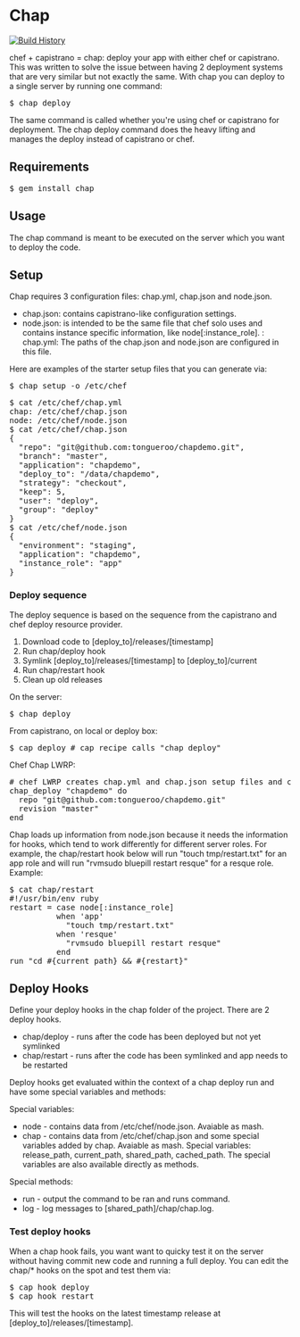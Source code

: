 # Chap

[![Build History][2]][1]

[1]: http://travis-ci.org/tongueroo/chap
[2]: https://secure.travis-ci.org/tongueroo/chap.png?branch=master

chef + capistrano = chap: deploy your app with either chef or capistrano.  This was written to solve the issue between having 2 deployment systems that are very similar but not exactly the same.  With chap you can deploy to a single server by running one command: 

<pre>
$ chap deploy
</pre>

The same command is called whether you're using chef or capistrano for deployment.  The chap deploy command does the heavy lifting and manages the deploy instead of capistrano or chef.

## Requirements

<pre>
$ gem install chap
</pre>

## Usage

The chap command is meant to be executed on the server which you want to deploy the code.  

## Setup

Chap requires 3 configuration files: chap.yml, chap.json and node.json.

* chap.json: contains capistrano-like configuration settings.
* node.json: is intended to be the same file that chef solo uses and contains instance specific information, like node[:instance_role].
: chap.yml: The paths of the chap.json and node.json are configured in this file.

Here are examples of the starter setup files that you can generate via: 

<pre>
$ chap setup -o /etc/chef
</pre>

<pre>
$ cat /etc/chef/chap.yml
chap: /etc/chef/chap.json
node: /etc/chef/node.json
$ cat /etc/chef/chap.json
{
  "repo": "git@github.com:tongueroo/chapdemo.git",
  "branch": "master",
  "application": "chapdemo",
  "deploy_to": "/data/chapdemo",
  "strategy": "checkout",
  "keep": 5,
  "user": "deploy",
  "group": "deploy"
}
$ cat /etc/chef/node.json
{
  "environment": "staging",
  "application": "chapdemo",
  "instance_role": "app"
}
</pre>

### Deploy sequence

The deploy sequence is based on the sequence from the capistrano and chef deploy resource provider.

1. Download code to [deploy_to]/releases/[timestamp]
2. Run chap/deploy hook
3. Symlink [deploy_to]/releases/[timestamp] to [deploy_to]/current
4. Run chap/restart hook
5. Clean up old releases

On the server:

<pre>
$ chap deploy
</pre>

From capistrano, on local or deploy box:

<pre>
$ cap deploy # cap recipe calls "chap deploy"
</pre>

Chef Chap LWRP:

<pre>
# chef LWRP creates chap.yml and chap.json setup files and calls "chap deploy"
chap_deploy "chapdemo" do
  repo "git@github.com:tongueroo/chapdemo.git"
  revision "master"
end
</pre>

Chap loads up information from node.json because it needs the information for hooks, which tend to work differently for different server roles.  For example, the chap/restart hook below will run "touch tmp/restart.txt" for an app role and will run "rvmsudo bluepill restart resque" for a resque role.  Example:

<pre>
$ cat chap/restart
#!/usr/bin/env ruby
restart = case node[:instance_role]
          when 'app'
            "touch tmp/restart.txt"
          when 'resque'
            "rvmsudo bluepill restart resque"
          end
run "cd #{current_path} && #{restart}"
</pre>

## Deploy Hooks

Define your deploy hooks in the chap folder of the project.  There are 2 deploy hooks.

* chap/deploy - runs after the code has been deployed but not yet symlinked
* chap/restart - runs after the code has been symlinked and app needs to be restarted

Deploy hooks get evaluated within the context of a chap deploy run and have some special variables and methods:

Special variables:

* node - contains data from /etc/chef/node.json.  Avaiable as mash.
* chap - contains data from /etc/chef/chap.json and some special variables added by chap.  Avaiable as mash.  Special variables: release_path, current_path, shared_path, cached_path.  The special variables are also available directly as methods.

Special methods:

* run - output the command to be ran and runs command.
* log - log messages to [shared_path]/chap/chap.log.

### Test deploy hooks

When a chap hook fails, you want want to quicky test it on the server without having commit new code and running a full deploy.  You can edit the chap/* hooks on the spot and test them via:

<pre>
$ cap hook deploy
$ cap hook restart
</pre>

This will test the hooks on the latest timestamp release at [deploy_to]/releases/[timestamp].